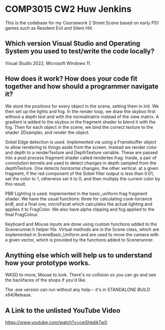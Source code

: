 # COMP3015 CW2 Huw Jenkins
This is the codebase for my Coursework 2 Street Scene based on early PS1 games such as Resident Evil and Silent Hill.
## Which version Visual Studio and Operating System you used to test/write the code locally?
Visual Studio 2022, Microsoft Windows 11.
## How does it work? How does your code fit together and how should a programmer navigate it?
We store the positions for every object in the scene, setting them in Init. We then set up the lights and fog. In the render loop, we draw the skybox first without a depth test and with the normalmatrix instead of the view matrix. A gradient is added to the skybox in the fragment shader to blend it with the fog. Then for each object in the scene, we bind the correct texture to the shader 2Dsampler, and render the object. 

Sobel Edge detection is used. Implemented via using a Framebuffer object to allow rendering to things aside from the screen. Instead we render color and depth to a renderTexture and DepthTexture variable. These are passed into a post process fragment shader called rendertex.frag. Inside, a pair of convolution kernels are used to detect changes in depth sampled from the depthTexture. One detects horizontal changes, the other vertical. at a given fragment, if the red component of the Sobel filter output is less than 0.01, set the color to 1, otherwise set it to 0, and then multiply the current color by this result.

PBR Lighting is used. Implemented in the basic_uniform.frag fragment shader. We have the usual functions: three for calculating cook-torrance brdf, and a final one, microFacet which calculates the actual lighting and applies it to FragColor. We also have alpha clipping and fog applied to the final FragColour.

Keyboard and Mouse inputs are done using custom functions added to the Scenerunner.h helper file. Virtual methods are in the Scene class, which are implemented in SceneBasic_Uniform and are used to move the camera with a given vector, which is provided by the functions added to Scenerunner.
## Anything else which will help us to understand how your prototype works.
WASD to move, Mouse to look. There's no collision so you can go and see the backfaces of the shops if you'd like.

The .exe version can run without any help-- it's in STANDALONE BUILD x64/Release.
## A Link to the unlisted YouTube Video 
https://www.youtube.com/watch?v=cwShkdjkTw0
